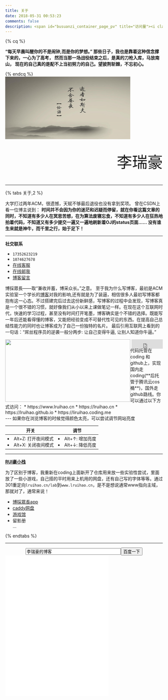 ```yaml
---
title: 关于
date: 2018-05-31 00:53:23
comments: false
description: <span id="busuanzi_container_page_pv" title="访问量"><i class="fa fa-lightbulb-o"></i> <span id="busuanzi_value_page_pv"></span></span>
---
```

{% cq %}

**“每天早晨叫醒你的不是闹钟,而是你的梦想。”
那些日子，我也是靠着这种信念撑下来的，一心为了高考，
然而当那一场战役结束之后，是真的刀枪入库，马放南山，
现在的自己真的是配不上当初努力的自己。望披荆斩棘，不忘初心。**

{% endcq %}    
<img src="/images/about.jpg" width="400" height="200">
<p style="font-family: MMT;font-size: 350%;line-height:45px;" align="right">李瑞豪</p>

---

{% tabs 关于,2 %}
<!-- tab 关于博主 -->
大学打过两年ACM，很遗憾，天赋不够最后退役也没有拿到奖项。
曾在CSDN上看一位博主说到：
**时间并不会因为你的迷茫和迟疑而停留，就在你看这篇文章的同时，不知道有多少人在冥思苦想，在为算法废寝忘食，不知道有多少人在狂热地拍着代码，不知道又有多少提交一遍又一遍地刷新着OJ的status页面…… 
没有谁生来就是神牛，而千里之行，始于足下！**

---
**社交联系**
* <i class="fa fa-fw fa-wechat"></i>`17352623219`
* <i class="fa fa-fw fa-qq"></i>`1074627678`
* [在线客服](https://chat.daovoice.io/?id=8a6701dd)
* [在线邮我](https://mail.qq.com/cgi-bin/qm_share?t=qm_mailme&email=admin@lruihao.cn)
* [博客留言](/guestbook/)
<!-- endtab -->
<!-- tab 关于博客 -->
博採眾長——取“兼收并蓄，博采众长。”之意。
至于我为什么写博客，最初是ACM实验室一个学长的[博客](http://qiuchengjia.cn)对我的影响,还有就是为了装逼，相信很多人最初写博客都抱有这一心态。不过搭建完后过去这份新鲜感，写博客的过程中会发现，写博客真是一个很不错的习惯，就好像我们从小以来上课做笔记一样。在现在这个互联网时代，快速的学习过程，甚至没有时间打开笔墨，博客确实是个不错的选择。既能写一年后还能看得懂的博客，又能把经验变成不可替代性可见的东西。在提高自己总结性能力的同时也让博客成为了自己一份独特的名片。
最后引用互联网上看到的一句话：“屌丝程序员的逆袭一般分两步: 让自己变得牛逼, 让别人知道你牛逼。”
<!-- endtab -->
<!-- tab 更多 -->
<a class="gh-btn" id="gh-btn" href="https://github.com/Lruihao/Lruihao.github.io/" target="_blank" aria-label="Star on GitHub"><span class="gh-ico" aria-hidden="true"></span><span class="gh-text" id="gh-text"></span></a>
<iframe align="right" style="margin-left: 2px; margin-bottom:-5px;" frameborder="0" scrolling="0" width="100px" height="30px" src="https://ghbtns.com/github-btn.html?user=Lruihao&amp;repo=Lruihao.github.io&amp;type=star&amp;count=true">
</iframe>
<img src="https://i.loli.net/2018/06/15/5b23baf794e4a.png" width="400" height="200" align="left">代码托管在coding 和github上，实现国内走coding(**后托管于腾讯云cos桶**)，国外走github路线。你可以通过以下方式访问：
* https://www.lruihao.cn
* https://lruihao.cn
* https://lruihao.github.io
* https://liruihao.coding.me
<br>
---
如果你在浏览博客的时候觉得颜色太亮，可以尝试调节网站亮度

|开关|调节|
|:-:|:-:|
|<li>Alt+Z: 打开夜间模式</li><li>Alt+X: 关闭夜间模式</li>|<li>Alt+↑: 增加亮度</li><li>Alt+↓: 降低亮度</li>|
---
**[RUI豪小栈](https://www.lruihao.cn)**

为了区别于博客，我重新在coding上面新开了仓库用来放一些实验性尝试，里面放了一些小游戏，自己搭的平时用来上机用的网盘，还有自己写的字体等等。通过301重定向`lruihao.cn/lab`到`www.lruihao.cn`，是不是想说通常www指向主域，那就对了，通常来说！
* [博採眾長app](/通用/fas-app.html)
* [caddy网盘](https://pan.lruihao.cn)
* [游戏馆](https://www.lruihao.cn/games)
* 留影册    
...

<!-- endtab -->
{% endtabs %}

---

<form onsubmit="return baiduWithHttps(this)" action="https://www.baidu.com/baidu" target="_blank">
<center><input type="text" onfocus="&quot;李瑞豪的博客&quot;==value&amp;&amp;(value=&quot;&quot;)" onblur="&quot;&quot;==value&amp;&amp;(value=&quot;李瑞豪的博客&quot;)" name="word" size="35" value="李瑞豪的博客"><input type="submit" value="百度一下" class="btn self-btn bg s_btn"></center>
</form>

<iframe frameborder="no" border="0" marginwidth="0" marginheight="0" width=330 height=450 src="//music.163.com/outchain/player?type=0&id=2280569152&auto=1&height=430">
</iframe>
